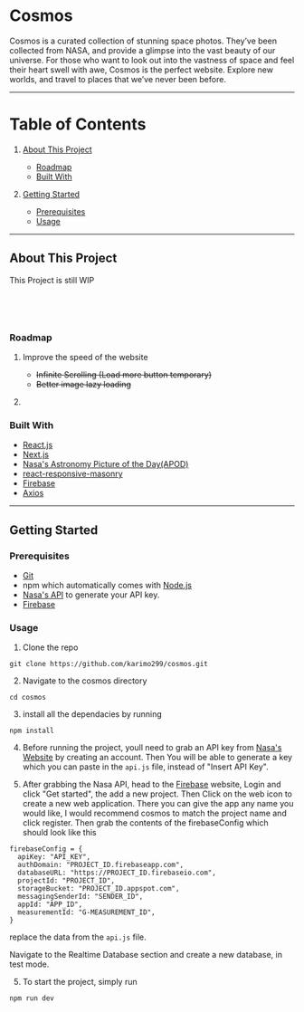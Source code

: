 # Cosmos

Cosmos is a curated collection of stunning space photos. They’ve been collected from NASA, and provide a glimpse into the vast beauty of our universe. For those who want to look out into the vastness of space and feel their heart swell with awe, Cosmos is the perfect website. Explore new worlds, and travel to places that we’ve never been before.

---

# Table of Contents
1. [About This Project](#about-this-project)
    * [Roadmap](#roadmap)
    * [Built With](#built-with)
    
2. [Getting Started](#getting-started)
    * [Prerequisites](#prerequisites)
    * [Usage](#usage)

---

## About This Project
<div>
<p> This Project is still WIP </p>

<div>
<div style="padding:1rem">
<p style="flex: 1"> 
</p>
</div>
</div>

### Roadmap
1) Improve the speed of the website
    * ~~Infinite Scrolling (Load more button temporary)~~
    * ~~Better image lazy loading~~

2) ~~~Add liking system~~~
### Built With

- [React.js](https://reactjs.org/)
- [Next.js](https://nextjs.org/docs/getting-started)
- [Nasa's Astronomy Picture of the Day(APOD)](https://github.com/nasa/apod-api)
- [react-responsive-masonry](https://github.com/cedricdelpoux/react-responsive-masonry)
- [Firebase](https://firebase.google.com/)
- [Axios](https://axios-http.com/)

---

## Getting Started

### Prerequisites

- [Git](https://git-scm.com/downloads)
- npm which automatically comes with [Node.js](https://nodejs.org/en/download/)
- [Nasa's API](https://api.nasa.gov/) to generate your API key.
- [Firebase](https://firebase.google.com/)

### Usage

1. Clone the repo

```console
git clone https://github.com/karimo299/cosmos.git
```

2. Navigate to the cosmos directory

```console
cd cosmos
```

3. install all the dependacies by running

```console
npm install
```

4. Before running the project, youll need to grab an API key from [Nasa's Website](https://api.nasa.gov/) by creating an account. Then You will be able to generate a key which you can paste in the `api.js` file, instead of "Insert API Key".

5. After grabbing the Nasa API, head to the [Firebase](https://firebase.google.com/) website, Login and click "Get started", the add a new project. Then Click on the web icon to create a new web application. There you can give the app any name you would like, I would recommend cosmos to match the project name and click register. Then grab the contents of the firebaseConfig which should look like this
``` 
firebaseConfig = {
  apiKey: "API_KEY",
  authDomain: "PROJECT_ID.firebaseapp.com",
  databaseURL: "https://PROJECT_ID.firebaseio.com",
  projectId: "PROJECT_ID",
  storageBucket: "PROJECT_ID.appspot.com",
  messagingSenderId: "SENDER_ID",
  appId: "APP_ID",
  measurementId: "G-MEASUREMENT_ID",
}
```

replace the data from the `api.js` file.

Navigate to the Realtime Database section and create a new database, in test mode.

5. To start the project, simply run

```console
npm run dev
```
